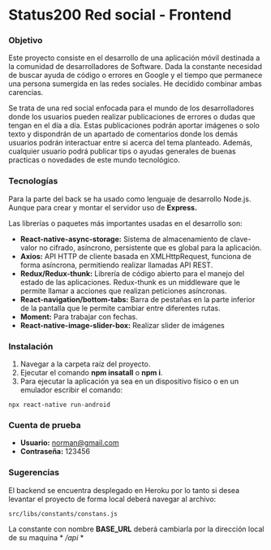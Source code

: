 # Status200 Red social - Frontend
### Objetivo
Este proyecto consiste en el desarrollo de una aplicación móvil destinada a la comunidad de desarrolladores de Software. Dada la constante necesidad de buscar ayuda de código o errores en Google y el tiempo que permanece una persona sumergida en las redes sociales. He decidido combinar ambas carencias.

Se trata de una red social enfocada para el mundo de los desarrolladores donde los usuarios pueden realizar publicaciones de errores o dudas que tengan en el día a día. Estas publicaciones podrán aportar imágenes o solo texto y dispondrán de un apartado de comentarios donde los demás usuarios podrán interactuar entre si acerca del tema planteado. Además, cualquier usuario podrá publicar tips o ayudas generales de buenas practicas o novedades de este mundo tecnológico.
### Tecnologías
Para la parte del back se ha usado como lenguaje de desarrollo Node.js. Aunque para crear y montar el servidor uso de **Express.**

Las librerías o paquetes más importantes usadas en el desarrollo son:
* **React-native-async-storage:** Sistema de almacenamiento de clave-valor no cifrado, asíncrono, persistente que es global para la aplicación.
* **Axios:** API HTTP de cliente basada en XMLHttpRequest, funciona de forma asíncrona, permitiendo realizar llamadas API REST.
* **Redux/Redux-thunk:** Librería de código abierto para el manejo del estado de las aplicaciones. Redux-thunk es un middleware que le permite llamar a acciones que realizan peticiones asíncronas.
* **React-navigation/bottom-tabs:** Barra de pestañas en la parte inferior de la pantalla que le permite cambiar entre diferentes rutas.
* **Moment:** Para trabajar con fechas.
* **React-native-image-slider-box:** Realizar slider de imágenes
### Instalación
1. Navegar a la carpeta raíz del proyecto.
2. Ejecutar el comando **npm insatall** o **npm i**.
4. Para ejecutar la aplicación ya sea en un dispositivo físico o en un emulador escribir el comando:  

``` npx react-native run-android ```

### Cuenta de prueba
- **Usuario:** norman@gmail.com 
- **Contraseña:** 123456

### Sugerencias
El backend se encuentra desplegado en Heroku por lo tanto si desea levantar el proyecto de forma local deberá navegar al archivo:

```src/libs/constants/constans.js ```

La constante con nombre **BASE_URL** deberá cambiarla por la dirección local de su maquina * */api* *  
